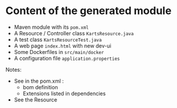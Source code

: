 <!-- .slide: class="with-code" -->
# Content of the generated module

- Maven module with its `pom.xml`
- A Resource / Controller class `KartsResource.java`
- A test class `KartsResourceTest.java`
- A web page `index.html` with new dev-ui
- Some Dockerfiles in `src/main/docker`
- A configuration file `application.properties`

Notes:
- See in the pom.xml :
  - bom definition
  - Extensions listed in dependencies
- See the Resource
